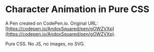 # Character Animation in Pure CSS

A Pen created on CodePen.io. Original URL: [https://codepen.io/AndoxSquared/pen/gOWZVXp](https://codepen.io/AndoxSquared/pen/gOWZVXp).

Pure CSS. No JS, no images, no SVG.

